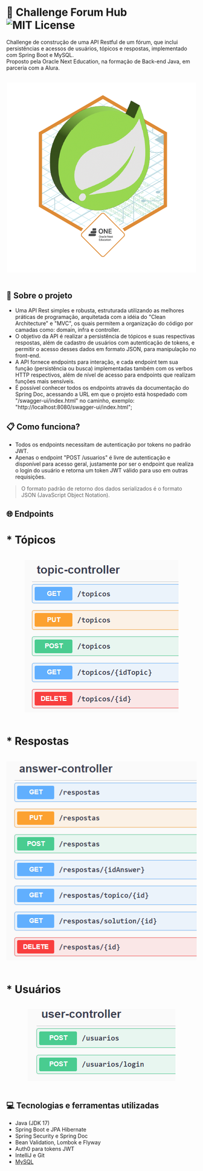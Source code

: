 # :bookmark_tabs: Challenge Forum Hub ![MIT License](https://img.shields.io/badge/License-MIT-green.svg)
Challenge de construção de uma API Restful de um fórum, que inclui persistências e acessos de usuários, tópicos e respostas, implementado com Spring Boot e MySQL.<br>
Proposto pela Oracle Next Education, na formação de Back-end Java, em parceria com a Alura.

<br>
<div align="center">
  <img alt="Badge conclusão do challenge ONE" src="./img-readme/Badge-Spring.png">
</div>
<br>

## :wrench: Sobre o projeto
- Uma API Rest simples e robusta, estruturada utilizando as melhores práticas de programação, arquitetada com a idéia do "Clean Architecture" e "MVC", os quais permitem a organização do código por camadas como: domain, infra e controller.
- O objetivo da API é realizar a persistência de tópicos e suas respectivas respostas, além de cadastro de usuários com autenticação de tokens, e permitir o acesso desses dados em formato JSON, para manipulação no front-end.
- A API fornece endpoints para interação, e cada endpoint tem sua função (persistência ou busca) implementadas também com os verbos HTTP respectivos, além de nível de acesso para endpoints que realizam funções mais sensíveis.
- É possível conhecer todos os endpoints através da documentação do Spring Doc, acessando a URL em que o projeto está hospedado com "/swagger-ui/index.html" no caminho, exemplo: "http://localhost:8080/swagger-ui/index.html";

## :clipboard: Como funciona?
- Todos os endpoints necessitam de autenticação por tokens no padrão JWT.
- Apenas o endpoint "POST /usuarios" é livre de autenticação e disponível para acesso geral, justamente por ser o endpoint que realiza o login do usuário e retorna um token JWT válido para uso em outras requisições.
> O formato padrão de retorno dos dados serializados é o formato JSON (JavaScript Object Notation).

## :globe_with_meridians: Endpoints

# * Tópicos
<br>
<div align="center">
  <img alt="Endpoints dos Tópicos" src="./img-readme/topicos.png">
</div>
<br>

# * Respostas
<br>
<div align="center">
  <img alt="Endpoints das Respostas" src="./img-readme/respostas.png">
</div>
<br>

# * Usuários
<br>
<div align="center">
  <img alt="Endpoints dos Usuários" src="./img-readme/usuarios.png">
</div>
<br>

## :computer: Tecnologias e ferramentas utilizadas
- Java (JDK 17)
- Spring Boot e JPA Hibernate
- Spring Security e Spring Doc
- Bean Validation, Lombok e Flyway
- Auth0 para tokens JWT
- IntelliJ e Git
- [MySQL](https://www.mysql.com)